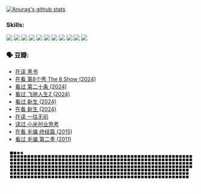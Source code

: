 
[![Anurag's github stats](https://github-readme-stats.vercel.app/api?username=w940853815)](https://github.com/anuraghazra/github-readme-stats)

### Skills:

<code><img height="32" src="https://cdn.jsdelivr.net/npm/simple-icons@v5/icons/python.svg"></code>
<code><img height="32" src="https://cdn.jsdelivr.net/npm/simple-icons@v5/icons/javascript.svg"></code>
<code><img height="32" src="https://cdn.jsdelivr.net/npm/simple-icons@v5/icons/django.svg"></code>
<code><img height="32" src="https://cdn.jsdelivr.net/npm/simple-icons@v5/icons/flask.svg"></code>
<code><img height="32" src="https://cdn.jsdelivr.net/npm/simple-icons@v5/icons/vuetify.svg"></code>
<code><img height="32" src="https://cdn.jsdelivr.net/npm/simple-icons@v5/icons/git.svg"></code>
<code><img height="32" src="https://cdn.jsdelivr.net/npm/simple-icons@v5/icons/docker.svg"></code>
<code><img height="32" src="https://cdn.jsdelivr.net/npm/simple-icons@v5/icons/postgresql.svg"></code>
<code><img height="32" src="https://cdn.jsdelivr.net/npm/simple-icons@v5/icons/elasticsearch.svg"></code>
<code><img height="32" src="https://cdn.jsdelivr.net/npm/simple-icons@v5/icons/macos.svg"></code>
<code><img height="32" src="https://cdn.jsdelivr.net/npm/simple-icons@v5/icons/linux.svg"></code>

### 🗣 豆瓣:

<!-- DOUBAN-ACTIVITIES:START -->
- [在读 黑书](https://www.douban.com/people/136069238/status/4621189759/?_i=16949813)
- [在看 第8个秀 The 8 Show‎ (2024)](https://www.douban.com/people/136069238/status/4619801154/?_i=16949813)
- [看过 第二十条‎ (2024)](https://www.douban.com/people/136069238/status/4618624208/?_i=16949813)
- [看过 飞驰人生2‎ (2024)](https://www.douban.com/people/136069238/status/4616048805/?_i=16949813)
- [看过 新生‎ (2024)](https://www.douban.com/people/136069238/status/4612373431/?_i=16949813)
- [在看 新生‎ (2024)](https://www.douban.com/people/136069238/status/4607441062/?_i=16949813)
- [在读 一往无前](https://www.douban.com/people/136069238/status/4590507310/?_i=16949813)
- [读过 小米创业思考](https://www.douban.com/people/136069238/status/4590506983/?_i=16949813)
- [在看 毛骗 终结篇‎ (2015)](https://www.douban.com/people/136069238/status/4581971924/?_i=16949813)
- [看过 毛骗 第二季‎ (2011)](https://www.douban.com/people/136069238/status/4581971810/?_i=16949813)
<!-- DOUBAN-ACTIVITIES:END -->


![Snake animation](https://raw.githubusercontent.com/w940853815/w940853815/output/github-contribution-grid-snake.svg)

<!--
**w940853815/w940853815** is a ✨ _special_ ✨ repository because its `README.md` (this file) appears on your GitHub profile.

Here are some ideas to get you started:

- 🔭 I’m currently working on ...
- 🌱 I’m currently learning ...
- 👯 I’m looking to collaborate on ...
- 🤔 I’m looking for help with ...
- 💬 Ask me about ...
- 📫 How to reach me: ...
- 😄 Pronouns: ...
- ⚡ Fun fact: ...
-->
